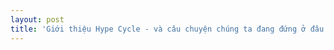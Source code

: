 ```yaml
---
layout: post
title: 'Giới thiệu Hype Cycle - và câu chuyện chúng ta đang đứng ở đâu trong chu kỳ kỳ vọng'
---
```

